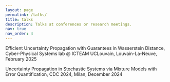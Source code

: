 ```yaml
---
layout: page
permalink: /talks/
title: talks
description: Talks at conferences or research meetings.
nav: true
nav_order: 4
---
```


Efficient Uncertainty Propagation with Guarantees in Wasserstein Distance, Cyber-Physical Systems lab @ ICTEAM UCLouvain, Louvain-La-Neuve, February 2025

Uncertainty Propagation in Stochastic Systems via Mixture Models with Error Quantification, CDC 2024, Milan, December 2024
